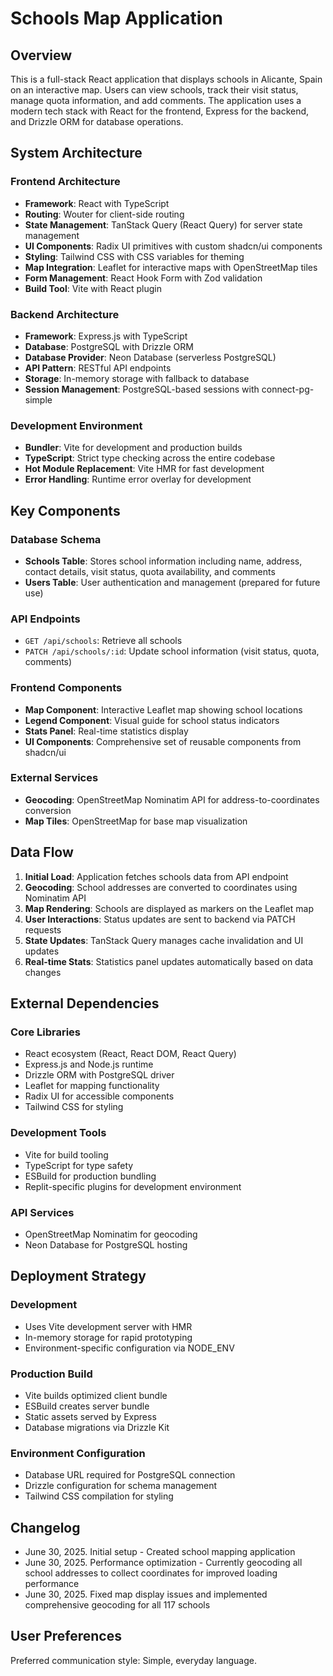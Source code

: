 # Schools Map Application

## Overview
This is a full-stack React application that displays schools in Alicante, Spain on an interactive map. Users can view schools, track their visit status, manage quota information, and add comments. The application uses a modern tech stack with React for the frontend, Express for the backend, and Drizzle ORM for database operations.

## System Architecture

### Frontend Architecture
- **Framework**: React with TypeScript
- **Routing**: Wouter for client-side routing
- **State Management**: TanStack Query (React Query) for server state management
- **UI Components**: Radix UI primitives with custom shadcn/ui components
- **Styling**: Tailwind CSS with CSS variables for theming
- **Map Integration**: Leaflet for interactive maps with OpenStreetMap tiles
- **Form Management**: React Hook Form with Zod validation
- **Build Tool**: Vite with React plugin

### Backend Architecture
- **Framework**: Express.js with TypeScript
- **Database**: PostgreSQL with Drizzle ORM
- **Database Provider**: Neon Database (serverless PostgreSQL)
- **API Pattern**: RESTful API endpoints
- **Storage**: In-memory storage with fallback to database
- **Session Management**: PostgreSQL-based sessions with connect-pg-simple

### Development Environment
- **Bundler**: Vite for development and production builds
- **TypeScript**: Strict type checking across the entire codebase
- **Hot Module Replacement**: Vite HMR for fast development
- **Error Handling**: Runtime error overlay for development

## Key Components

### Database Schema
- **Schools Table**: Stores school information including name, address, contact details, visit status, quota availability, and comments
- **Users Table**: User authentication and management (prepared for future use)

### API Endpoints
- `GET /api/schools`: Retrieve all schools
- `PATCH /api/schools/:id`: Update school information (visit status, quota, comments)

### Frontend Components
- **Map Component**: Interactive Leaflet map showing school locations
- **Legend Component**: Visual guide for school status indicators
- **Stats Panel**: Real-time statistics display
- **UI Components**: Comprehensive set of reusable components from shadcn/ui

### External Services
- **Geocoding**: OpenStreetMap Nominatim API for address-to-coordinates conversion
- **Map Tiles**: OpenStreetMap for base map visualization

## Data Flow

1. **Initial Load**: Application fetches schools data from API endpoint
2. **Geocoding**: School addresses are converted to coordinates using Nominatim API
3. **Map Rendering**: Schools are displayed as markers on the Leaflet map
4. **User Interactions**: Status updates are sent to backend via PATCH requests
5. **State Updates**: TanStack Query manages cache invalidation and UI updates
6. **Real-time Stats**: Statistics panel updates automatically based on data changes

## External Dependencies

### Core Libraries
- React ecosystem (React, React DOM, React Query)
- Express.js and Node.js runtime
- Drizzle ORM with PostgreSQL driver
- Leaflet for mapping functionality
- Radix UI for accessible components
- Tailwind CSS for styling

### Development Tools
- Vite for build tooling
- TypeScript for type safety
- ESBuild for production bundling
- Replit-specific plugins for development environment

### API Services
- OpenStreetMap Nominatim for geocoding
- Neon Database for PostgreSQL hosting

## Deployment Strategy

### Development
- Uses Vite development server with HMR
- In-memory storage for rapid prototyping
- Environment-specific configuration via NODE_ENV

### Production Build
- Vite builds optimized client bundle
- ESBuild creates server bundle
- Static assets served by Express
- Database migrations via Drizzle Kit

### Environment Configuration
- Database URL required for PostgreSQL connection
- Drizzle configuration for schema management
- Tailwind CSS compilation for styling

## Changelog
- June 30, 2025. Initial setup - Created school mapping application
- June 30, 2025. Performance optimization - Currently geocoding all school addresses to collect coordinates for improved loading performance
- June 30, 2025. Fixed map display issues and implemented comprehensive geocoding for all 117 schools

## User Preferences
Preferred communication style: Simple, everyday language.